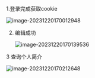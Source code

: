 1.登录完成获取cookie

![image-20231220170012948](C:\Users\programmer\AppData\Roaming\Typora\typora-user-images\image-20231220170012948.png)

2. 编辑成功

    ![image-20231220170139536](C:\Users\programmer\AppData\Roaming\Typora\typora-user-images\image-20231220170139536.png)

3 查询个人简介

![image-20231220170212648](C:\Users\programmer\AppData\Roaming\Typora\typora-user-images\image-20231220170212648.png)